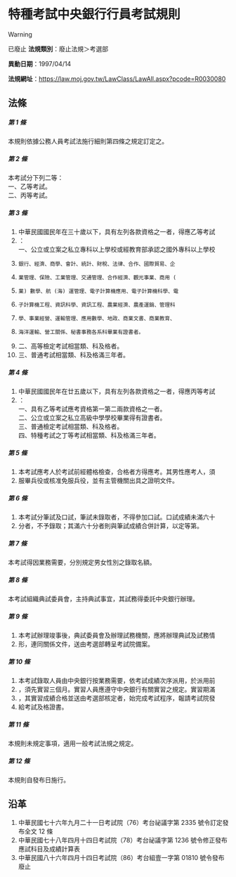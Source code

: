# 特種考試中央銀行行員考試規則


> [!WARNING]
> 已廢止
**法規類別**：廢止法規＞考選部

**異動日期**：1997/04/14  

**法規網址**：https://law.moj.gov.tw/LawClass/LawAll.aspx?pcode=R0030080



## 法條
##### 第 1 條
本規則依據公務人員考試法施行細則第四條之規定訂定之。

##### 第 2 條
本考試分下列二等：  
一、乙等考試。  
二、丙等考試。

##### 第 3 條
1. 中華民國國民年在三十歲以下，具有左列各款資格之一者，得應乙等考試
1. ：  
一、公立或立案之私立專科以上學校或經教育部承認之國外專科以上學校
1.     銀行、經濟、商學、會計、統計、財稅、法律、合作、國際貿易、企
1.     業管理、保險、工業管理、交通管理、合作經濟、觀光事業、商用 (
1.     業) 數學、航 (海) 運管理、電子計算機應用、電子計算機科學、電
1.     子計算機工程、資訊科學、資訊工程、農業經濟、農產運銷、管理科
1.     學、事業經營、運輸管理、應用數學、地政、商業文書、商業教育、
1.     海洋運輸、營工關係、秘書事務各系科畢業有證書者。
1. 二、高等檢定考試相當類、科及格者。
1. 三、普通考試相當類、科及格滿三年者。

##### 第 4 條
1. 中華民國國民年在廿五歲以下，具有左列各款資格之一者，得應丙等考試
1. ：  
一、具有乙等考試應考資格第一第二兩款資格之一者。  
二、公立或立案之私立高級中學學校畢業得有證書者。  
三、普通檢定考試相當類、科及格者。  
四、特種考試之丁等考試相當類、科及格滿三年者。

##### 第 5 條
1. 本考試應考人於考試前經體格檢查，合格者方得應考。其男性應考人，須
1. 服畢兵役或核准免服兵役，並有主管機關出具之證明文件。

##### 第 6 條
1. 本考試分筆試及口試，筆試未錄取者，不得參加口試。口試成績未滿六十
1. 分者，不予錄取；其滿六十分者則與筆試成績合併計算，以定等第。

##### 第 7 條
本考試得因業務需要，分別規定男女性別之錄取名額。

##### 第 8 條
本考試組織典試委員會，主持典試事宜，其試務得委託中央銀行辦理。

##### 第 9 條
1. 本考試辦理竣事後，典試委員會及辦理試務機關，應將辦理典試及試務情
1. 形，連同關係文件，送由考選部轉呈考試院備案。

##### 第 10 條
1. 本考試錄取人員由中央銀行按業務需要，依考試成績次序派用，於派用前
1. ，須先實習三個月。實習人員應遵守中央銀行有關實習之規定。實習期滿
1. ，其實習成績合格並送由考選部核定者，始完成考試程序，報請考試院發
1. 給考試及格證書。

##### 第 11 條
本規則未規定事項，適用一般考試法規之規定。

##### 第 12 條
本規則自發布日施行。

## 沿革
1. 中華民國七十六年九月二十一日考試院（76）考台祕議字第 2335 號令訂定發布全文 12 條
1. 中華民國七十八年四月十四日考試院（78）考台祕議字第 1236 號令修正發布應試科目及成績計算表
1. 中華民國八十六年四月十四日考試院（86）考台組壹一字第 01810  號令發布廢止
